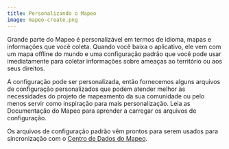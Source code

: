 ```yaml
---
title: Personalizando o Mapeo
image: mapeo-create.png
---
```


Grande parte do Mapeo é personalizável em termos de idioma, mapas e informações que você coleta. Quando você baixa o aplicativo, ele vem com um mapa offline do mundo e uma configuração padrão que você pode usar imediatamente para coletar informações sobre ameaças ao território ou aos seus direitos.

A configuração pode ser personalizada, então fornecemos alguns arquivos de configuração personalizados que podem atender melhor às necessidades do projeto de mapeamento da sua comunidade ou pelo menos servir como inspiração para mais personalização. Leia as <app-button :inline="true" :color="true" localurl=":8086/all/docs.mapeo.app">Documentação do Mapeo</app-button> para aprender a carregar os arquivos de configuração.

Os arquivos de configuração padrão vêm prontos para serem usados para sincronização com o [Centro de Dados do Mapeo](/mapping-and-monitoring#mapeo-data-hub).

<app-button :color="true" localurl=":8087" download="/mapeo/mapeo-workshop-dweb-v1.0.0.mapeosettings" text="Download config"></app-button>

<app-button localurl=":8086/all/https://docs.mapeo.app/complete-reference-guide/mapeo-mobile-installation-setup/importing-configurations" text="Read documentation"></app-button>
